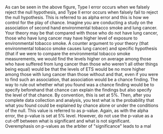 As can be seen in the above figure, Type I error occurs when we falsely reject the null hypothesis, and Type II error occurs when falsely fail to reject the null hypothesis. This is referred to as alpha error and this is how we control for the play of chance. Imagine you are conducting a study on the association of second hand environmental tobacco smoke and lung cancer. Your theory may be that compared with those who do not have lung cancer, those who have lung cancer may have higher level of exposure to environmental tobacco smoke. A counter argument to your theory (that environmental tobacco smoke causes lung cancer) and specific hypothesis (that if we were to compare the environmental tobacco smoke measurements, we would find the levels higher on average among those who have suffered from lung cancer than those who weren't all other things being equal) would be that the levels of ETS would be no more higher among those with lung cancer than those without and that, even if you were to find such an association, that association would be a chance finding. The way to rule out whether what you found was a chance finding would be to specify beforehand that chance can explain the findings but also specify the level of that chance. By convention, this is set at 5%. Then, after you complete data collection and analysis, you test what is the probability that what you found could be explained by chance alone or under the conditions of the null. This value is referred to as p-value. Again, as with the alpha error, the p-value is set at 5% level. However, do not use the p-value as a cut-off between what is significant and what is not significant. Overemphasis on p-values as the arbiter of "significance" leads to a mal